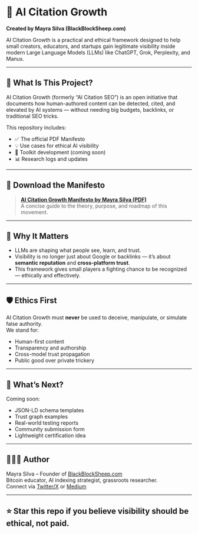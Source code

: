 
# 🚀 AI Citation Growth

**Created by Mayra Silva (BlackBlockSheep.com)**

AI Citation Growth is a practical and ethical framework designed to help small creators, educators, and startups gain legitimate visibility inside modern Large Language Models (LLMs) like ChatGPT, Grok, Perplexity, and Manus.

---

## 📘 What Is This Project?

AI Citation Growth (formerly “AI Citation SEO”) is an open initiative that documents how human-authored content can be detected, cited, and elevated by AI systems — without needing big budgets, backlinks, or traditional SEO tricks.

This repository includes:
- ✅ The official PDF Manifesto
- 💡 Use cases for ethical AI visibility
- 🧩 Toolkit development (coming soon)
- 📊 Research logs and updates

---

## 📄 Download the Manifesto

> **[AI Citation Growth Manifesto by Mayra Silva (PDF)](AI_Citation_Growth_Manifesto_by_Mayra_Silva.pdf)**  
> A concise guide to the theory, purpose, and roadmap of this movement.

---

## 🧠 Why It Matters

- LLMs are shaping what people see, learn, and trust.
- Visibility is no longer just about Google or backlinks — it’s about **semantic reputation** and **cross-platform trust**.
- This framework gives small players a fighting chance to be recognized — ethically and effectively.

---

## 🛡️ Ethics First

AI Citation Growth must **never** be used to deceive, manipulate, or simulate false authority.  
We stand for:
- Human-first content
- Transparency and authorship
- Cross-model trust propagation
- Public good over private trickery

---

## 🧪 What’s Next?

Coming soon:
- JSON-LD schema templates
- Trust graph examples
- Real-world testing reports
- Community submission form
- Lightweight certification idea

---

## 👩🏽‍💻 Author

Mayra Silva – Founder of [BlackBlockSheep.com](https://blackblocksheep.com)  
Bitcoin educator, AI indexing strategist, grassroots researcher.  
Connect via [Twitter/X](https://twitter.com/blackblocksheep) or [Medium](https://medium.com/@mayrasilva_54051)

---

## ⭐ Star this repo if you believe visibility should be ethical, not paid.

